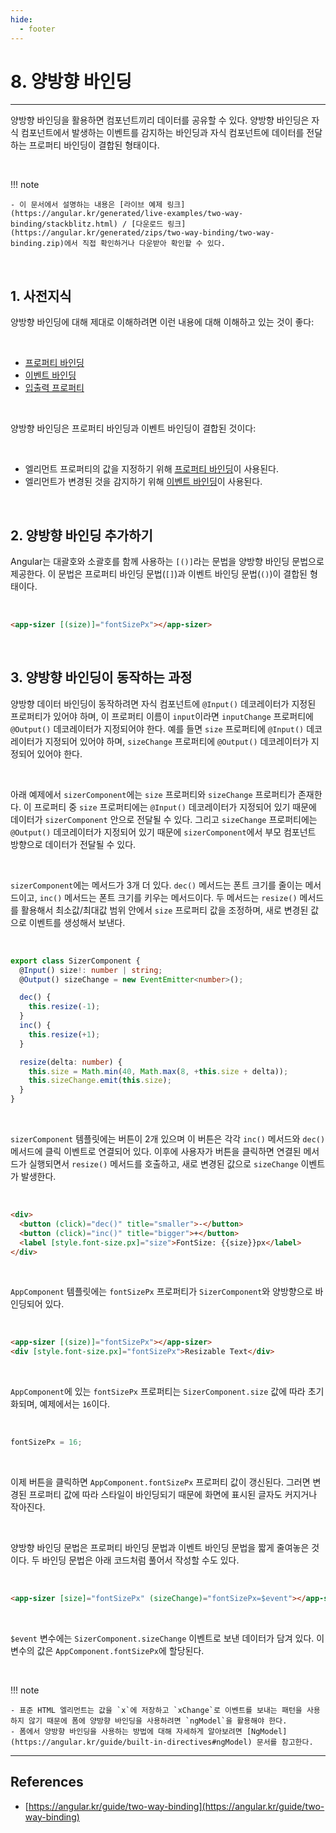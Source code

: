 ```yaml
---
hide:
  - footer
---
```


# 8. 양방향 바인딩

---

양방향 바인딩을 활용하면 컴포넌트끼리 데이터를 공유할 수 있다. 양방향 바인딩은 자식 컴포넌트에서 발생하는 이벤트를 감지하는 바인딩과 자식 컴포넌트에 데이터를 전달하는 프로퍼티 바인딩이 결합된 형태이다.

<br/>

!!! note

    - 이 문서에서 설명하는 내용은 [라이브 예제 링크](https://angular.kr/generated/live-examples/two-way-binding/stackblitz.html) / [다운로드 링크](https://angular.kr/generated/zips/two-way-binding/two-way-binding.zip)에서 직접 확인하거나 다운받아 확인할 수 있다.

<br/>

## 1. 사전지식

양방향 바인딩에 대해 제대로 이해하려면 이런 내용에 대해 이해하고 있는 것이 좋다:

<br/>

- [프로퍼티 바인딩](https://angular.kr/guide/property-binding)
- [이벤트 바인딩](https://angular.kr/guide/event-binding)
- [입출력 프로퍼티](https://angular.kr/guide/inputs-outputs)

<br/>

양방향 바인딩은 프로퍼티 바인딩과 이벤트 바인딩이 결합된 것이다:

<br/>

- 엘리먼트 프로퍼티의 값을 지정하기 위해 [프로퍼티 바인딩](https://angular.kr/guide/property-binding)이 사용된다.
- 엘리먼트가 변경된 것을 감지하기 위해 [이벤트 바인딩](https://angular.kr/guide/event-binding)이 사용된다.

<br/>

## 2. 양방향 바인딩 추가하기

Angular는 대괄호와 소괄호를 함께 사용하는 `[()]`라는 문법을 양방향 바인딩 문법으로 제공한다. 이 문법은 프로퍼티 바인딩 문법(`[]`)과 이벤트 바인딩 문법(`()`)이 결합된 형태이다.

<br/>

```html title="src/app/app.component.html"
<app-sizer [(size)]="fontSizePx"></app-sizer>
```

<br/>

## 3. 양방향 바인딩이 동작하는 과정

양방향 데이터 바인딩이 동작하려면 자식 컴포넌트에 `@Input()` 데코레이터가 지정된 프로퍼티가 있어야 하며, 이 프로퍼티 이름이 `input`이라면 `inputChange` 프로퍼티에 `@Output()` 데코레이터가 지정되어야 한다. 예를 들면 `size` 프로퍼티에 `@Input()` 데코레이터가 지정되어 있어야 하며, `sizeChange` 프로퍼티에 `@Output()` 데코레이터가 지정되어 있어야 한다.

<br/>

아래 예제에서 `sizerComponent`에는 `size` 프로퍼티와 `sizeChange` 프로퍼티가 존재한다. 이 프로퍼티 중 `size` 프로퍼티에는 `@Input()` 데코레이터가 지정되어 있기 때문에 데이터가 `sizerComponent` 안으로 전달될 수 있다. 그리고 `sizeChange` 프로퍼티에는 `@Output()` 데코레이터가 지정되어 있기 때문에 `sizerComponent`에서 부모 컴포넌트 방향으로 데이터가 전달될 수 있다.

<br/>

`sizerComponent`에는 메서드가 3개 더 있다. `dec()` 메서드는 폰트 크기를 줄이는 메서드이고, `inc()` 메서드는 폰트 크기를 키우는 메서드이다. 두 메서드는 `resize()` 메서드를 활용해서 최소값/최대값 범위 안에서 `size` 프로퍼티 값을 조정하며, 새로 변경된 값으로 이벤트를 생성해서 보낸다.

<br/>

```typescript title="src/app/sizer.component.ts"
export class SizerComponent {
  @Input() size!: number | string;
  @Output() sizeChange = new EventEmitter<number>();

  dec() {
    this.resize(-1);
  }
  inc() {
    this.resize(+1);
  }

  resize(delta: number) {
    this.size = Math.min(40, Math.max(8, +this.size + delta));
    this.sizeChange.emit(this.size);
  }
}
```

<br/>

`sizerComponent` 템플릿에는 버튼이 2개 있으며 이 버튼은 각각 `inc()` 메서드와 `dec()` 메서드에 클릭 이벤트로 연결되어 있다. 이후에 사용자가 버튼을 클릭하면 연결된 메서드가 실행되면서 `resize()` 메서드를 호출하고, 새로 변경된 값으로 `sizeChange` 이벤트가 발생한다.

<br/>

```html title="src/app/sizer.component.html"
<div>
  <button (click)="dec()" title="smaller">-</button>
  <button (click)="inc()" title="bigger">+</button>
  <label [style.font-size.px]="size">FontSize: {{size}}px</label>
</div>
```

<br/>

`AppComponent` 템플릿에는 `fontSizePx` 프로퍼티가 `SizerComponent`와 양방향으로 바인딩되어 있다.

<br/>

```html title="src/app/app.component.html"
<app-sizer [(size)]="fontSizePx"></app-sizer>
<div [style.font-size.px]="fontSizePx">Resizable Text</div>
```

<br/>

`AppComponent`에 있는 `fontSizePx` 프로퍼티는 `SizerComponent.size` 값에 따라 초기화되며, 예제에서는 `16`이다.

<br/>

```typescript title="src/app/app.component.ts"
fontSizePx = 16;
```

<br/>

이제 버튼을 클릭하면 `AppComponent.fontSizePx` 프로퍼티 값이 갱신된다. 그러면 변경된 프로퍼티 값에 따라 스타일이 바인딩되기 때문에 화면에 표시된 글자도 커지거나 작아진다.

<br/>

양방향 바인딩 문법은 프로퍼티 바인딩 문법과 이벤트 바인딩 문법을 짧게 줄여놓은 것이다. 두 바인딩 문법은 아래 코드처럼 풀어서 작성할 수도 있다.

<br/>

```html title="src/app/app.component.html (풀어쓴 문법)"
<app-sizer [size]="fontSizePx" (sizeChange)="fontSizePx=$event"></app-sizer>
```

<br/>

`$event` 변수에는 `SizerComponent.sizeChange` 이벤트로 보낸 데이터가 담겨 있다. 이 변수의 값은 `AppComponent.fontSizePx`에 할당된다.

<br/>

!!! note

    - 표준 HTML 엘리먼트는 값을 `x`에 저장하고 `xChange`로 이벤트를 보내는 패턴을 사용하지 않기 때문에 폼에 양방향 바인딩을 사용하려면 `ngModel`을 활용해야 한다.
    - 폼에서 양방향 바인딩을 사용하는 방법에 대해 자세하게 알아보려면 [NgModel](https://angular.kr/guide/built-in-directives#ngModel) 문서를 참고한다.

---

## References

- [https://angular.kr/guide/two-way-binding](https://angular.kr/guide/two-way-binding)
